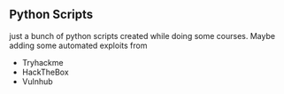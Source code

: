 ## Python Scripts


just a bunch of python scripts created while doing some courses. Maybe adding some automated exploits from 
- Tryhackme 
- HackTheBox 
- Vulnhub 
